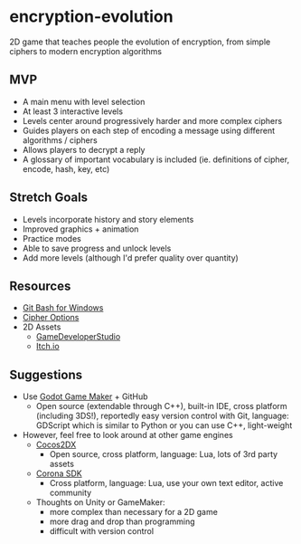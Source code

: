 # encryption-evolution
2D game that teaches people the evolution of encryption, from simple ciphers to modern encryption algorithms

## MVP
- A main menu with level selection
- At least 3 interactive levels 
- Levels center around progressively harder and more complex ciphers
- Guides players on each step of encoding a message using different algorithms / ciphers
- Allows players to decrypt a reply
- A glossary of important vocabulary is included (ie. definitions of cipher, encode, hash, key, etc)

## Stretch Goals
- Levels incorporate history and story elements
- Improved graphics + animation
- Practice modes
- Able to save progress and unlock levels
- Add more levels (although I'd prefer quality over quantity)

## Resources
- [Git Bash for Windows](https://gitforwindows.org)
- [Cipher Options](http://practicalcryptography.com/ciphers/)
- 2D Assets 
  - [GameDeveloperStudio](https://www.gamedeveloperstudio.com/index.php)
  - [Itch.io](https://itch.io/game-assets/free/tag-2d)

## Suggestions
- Use [Godot Game Maker](https://godotengine.org/) + GitHub
  - Open source (extendable through C++), built-in IDE, cross platform (including 3DS!), reportedly easy version control with Git, language: GDScript which is similar to Python or you can use C++, light-weight
- However, feel free to look around at other game engines
  - [Cocos2DX](https://cocos2d-x.org/)
    - Open source, cross platform, language: Lua, lots of 3rd party assets
  - [Corona SDK](https://coronalabs.com/)
    - Cross platform, language: Lua, use your own text editor, active community
  - Thoughts on Unity or GameMaker: 
    - more complex than necessary for a 2D game
    - more drag and drop than programming
    - difficult with version control

